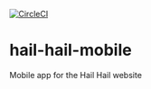 [![CircleCI](https://circleci.com/gh/rorystandley/hail-hail-mobile.svg?style=svg)](https://circleci.com/gh/rorystandley/hail-hail-mobile)

# hail-hail-mobile
Mobile app for the Hail Hail website